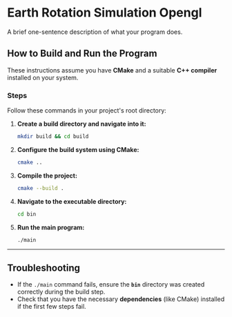 # Earth Rotation Simulation Opengl

A brief one-sentence description of what your program does.

## How to Build and Run the Program

These instructions assume you have **CMake** and a suitable **C++ compiler** installed on your system.

### Steps

Follow these commands in your project's root directory:

1.  **Create a build directory and navigate into it:**
    ```bash
    mkdir build && cd build
    ```

2.  **Configure the build system using CMake:**
    ```bash
    cmake ..
    ```

3.  **Compile the project:**
    ```bash
    cmake --build .
    ```

4.  **Navigate to the executable directory:**
    ```bash
    cd bin
    ```

5.  **Run the main program:**
    ```bash
    ./main
    ```

---

## Troubleshooting

* If the `./main` command fails, ensure the **`bin`** directory was created correctly during the build step.
* Check that you have the necessary **dependencies** (like CMake) installed if the first few steps fail.

